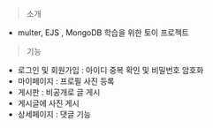 > 소개

 -  multer, EJS , MongoDB 학습을 위한 토이 프로젝트

> 기능

- 로그인 및 회원가입 : 아이디 중복 확인 및 비밀번호 암호화
- 마이페이지 : 프로필 사진 등록
- 게시판 : 비공개로 글 게시
- 게시글에 사진 게시
- 상세페이지 : 댓글 기능

